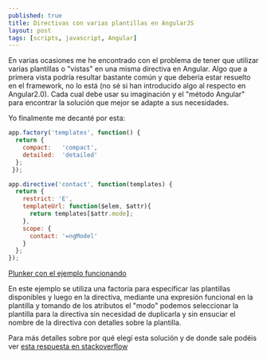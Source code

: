 ```yaml
---
published: true
title: Directivas con varias plantillas en AngularJS
layout: post
tags: [scripts, javascript, Angular]
---
```


En varias ocasiones me he encontrado con el problema de tener que utilizar varias plantillas o "vistas" en una misma directiva en Angular. Algo que a primera vista podría resultar bastante común y que debería estar resuelto en el framework, no lo está (no sé si han introducido algo al respecto en Angular2.0). Cada cual debe usar su imaginación y el "método Angular" para encontrar la solución que mejor se adapte a sus necesidades.

Yo finalmente me decanté por esta:

```javascript
app.factory('templates', function() {
  return {
    compact:   'compact',
    detailed:  'detailed'
  };
 });

app.directive('contact', function(templates) {
  return {
    restrict: 'E',
    templateUrl: function($elem, $attr){
      return templates[$attr.mode];       
    },
    scope: {
      contact: '=ngModel'
    }
  };
});
```
[Plunker con el ejemplo funcionando](http://codepen.io/anon/pen/wawOyz?editors=101)

En este ejemplo se utiliza una factoría para especificar las plantillas disponibles y luego en la directiva, mediante una expresión funcional en la plantilla y tomando de los atributos el "modo" podemos seleccionar la plantilla para la directiva sin necesidad de duplicarla y sin ensuciar el nombre de la directiva con detalles sobre la plantilla.

Para más detalles sobre por qué elegí esta solución y de donde sale podéis ver [esta respuesta en stackoverflow](http://stackoverflow.com/questions/19015239/angular-directive-with-multiple-templates/29758828#29758828)
